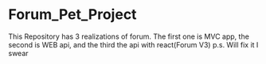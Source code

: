 # Forum_Pet_Project

This Repository has 3 realizations of forum. The first one is MVC app, the second is WEB api, and the third the api with react(Forum V3) p.s. Will fix it I swear

